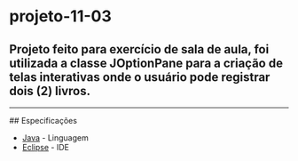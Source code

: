 # projeto-11-03

<h2>Projeto feito para exercício de sala de aula, foi utilizada a classe JOptionPane para a criação de telas interativas onde o usuário pode registrar dois (2) livros.</h2>
<hr>
## Especificações

* [Java](https://www.java.com/) - Linguagem
* [Eclipse](https://eclipseide.org) - IDE
